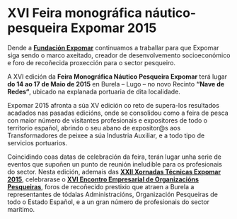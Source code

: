 # XVI Feira monográfica náutico-pesqueira Expomar 2015

Dende a **[Fundación Expomar]** continuamos a traballar para que Expomar siga
sendo o marco axeitado, creador de desenvolvemento socioeconómico e foro de
recoñecida proxección para o sector pesqueiro.

A XVI edición da **Feira Monográfica Náutico Pesqueira Expomar** terá lugar
**do 14 ao 17 de Maio de 2015** en Burela – Lugo – no novo Recinto
**“Nave de Redes“**, ubicado na explanada portuaria de dita localidade.

Expomar 2015 afronta a súa XV edición co reto de supera-los resultados
acadados nas pasadas edicións, onde se consolidou como a feira de pesca con
maior número de visitantes profesionais e expositores de todo o territorio
español, abrindo o seu abano de expositor@s aos Transformadores de peixee a
súa Industria Auxiliar, e a todo tipo de servicios portuarios.

Coincidindo coas datas de celebración da feira, terán lugar unha serie de
eventos que supoñen un punto de reunión ineludible para os profesionais do
sector. Nesta edición, ademais das **[XXII Xornadas Técnicas Expomar 2015]**,
celebrarase o **[XVI Encontro Empresarial de Organizacións Pesqueiras]**,
foros de recoñecido prestixio que atraen a Burela a representantes de
tódalas Administracións, Organización Pesqueiras de todo o Estado Español, e
a un gran número de profesionais do sector marítimo.

[Fundación Expomar]: /a-fundacion
[XXII Xornadas Técnicas Expomar 2015]: /xornadas-tecnicas
[XVI Encontro Empresarial de Organizacións Pesqueiras]: /encontro-empresarial
